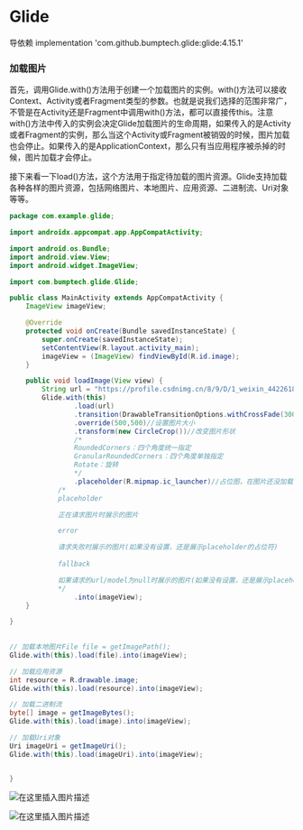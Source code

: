 # Glide

导依赖    implementation 'com.github.bumptech.glide:glide:4.15.1'

### 加载图片

首先，调用Glide.with()方法用于创建一个加载图片的实例。with()方法可以接收Context、Activity或者Fragment类型的参数。也就是说我们选择的范围非常广，不管是在Activity还是Fragment中调用with()方法，都可以直接传this。注意with()方法中传入的实例会决定Glide加载图片的生命周期，如果传入的是Activity或者Fragment的实例，那么当这个Activity或Fragment被销毁的时候，图片加载也会停止。如果传入的是ApplicationContext，那么只有当应用程序被杀掉的时候，图片加载才会停止。

接下来看一下load()方法，这个方法用于指定待加载的图片资源。Glide支持加载各种各样的图片资源，包括网络图片、本地图片、应用资源、二进制流、Uri对象等等。


```java
package com.example.glide;

import androidx.appcompat.app.AppCompatActivity;

import android.os.Bundle;
import android.view.View;
import android.widget.ImageView;

import com.bumptech.glide.Glide;

public class MainActivity extends AppCompatActivity {
    ImageView imageView;

    @Override
    protected void onCreate(Bundle savedInstanceState) {
        super.onCreate(savedInstanceState);
        setContentView(R.layout.activity_main);
        imageView = (ImageView) findViewById(R.id.image);
    }

    public void loadImage(View view) {
        String url = "https://profile.csdnimg.cn/8/9/D/1_weixin_44226181";
        Glide.with(this)
                .load(url)
           		.transition(DrawableTransitionOptions.withCrossFade(3000))//设置占位图到真正图片的动画效果
            	.override(500,500)//设置图片大小
            	.transform(new CircleCrop())//改变图片形状
				/*
				RoundedCorners：四个角度统一指定
				GranularRoundedCorners：四个角度单独指定
				Rotate：旋转
				*/
                .placeholder(R.mipmap.ic_launcher)//占位图，在图片还没加载时放别的图片占位
            /*
            placeholder

			正在请求图片时展示的图片

			error

			请求失败时展示的图片(如果没有设置，还是展示placeholder的占位符)
	
			fallback

			如果请求的url/model为null时展示的图片(如果没有设置，还是展示placeholder的占位符)
            */
                .into(imageView);
    }

}
        
        
// 加载本地图片File file = getImagePath();
Glide.with(this).load(file).into(imageView);

// 加载应用资源
int resource = R.drawable.image;
Glide.with(this).load(resource).into(imageView);

// 加载二进制流
byte[] image = getImageBytes();
Glide.with(this).load(image).into(imageView);

// 加载Uri对象
Uri imageUri = getImageUri();
Glide.with(this).load(imageUri).into(imageView);


}
```

![在这里插入图片描述](https://img-blog.csdnimg.cn/20200108113828251.png?x-oss-process=image/watermark,type_ZmFuZ3poZW5naGVpdGk,shadow_10,text_aHR0cHM6Ly9ibG9nLmNzZG4ubmV0L3FxXzM2ODI4ODIy,size_16,color_FFFFFF,t_70)

![在这里插入图片描述](https://img-blog.csdnimg.cn/20200108114131943.png)